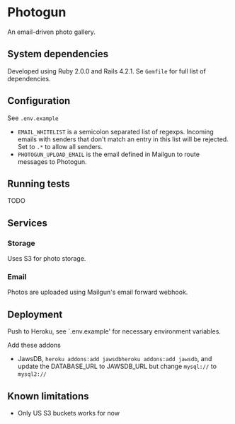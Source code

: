 # Photogun

An email-driven photo gallery.

## System dependencies

Developed using Ruby 2.0.0 and Rails 4.2.1. Se `Gemfile` for full list of dependencies.

## Configuration

See `.env.example`

* `EMAIL_WHITELIST` is a semicolon separated list of regexps. Incoming emails with senders that don't match an entry in this list will be rejected. Set to `.*` to allow all senders.
* `PHOTOGUN_UPLOAD_EMAIL` is the email defined in Mailgun to route messages to Photogun.

## Running tests

TODO

## Services

### Storage

Uses S3 for photo storage.

### Email

Photos are uploaded using Mailgun's email forward webhook.

## Deployment

Push to Heroku, see `.env.example' for necessary environment variables.

Add these addons

* JawsDB, `heroku addons:add jawsdbheroku addons:add jawsdb`, and update the DATABASE_URL to JAWSDB_URL but change `mysql://` to `mysql2://`

## Known limitations

* Only US S3 buckets works for now
